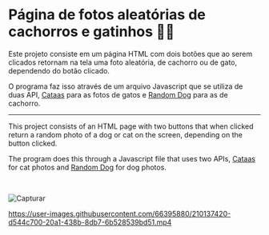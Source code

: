 <h1>Página de fotos aleatórias de cachorros e gatinhos 🐶🐱</h1>

Este projeto consiste em um página HTML com dois botões que ao serem clicados retornam na tela uma foto aleatória, de cachorro ou de gato, dependendo do botão clicado.

O programa faz isso através de um arquivo Javascript que se utiliza de duas API, [Cataas](https://cataas.com/) para as fotos de gatos e [Random Dog](https://random.dog/) para as de cachorro.

<hr>

This project consists of an HTML page with two buttons that when clicked return a random photo of a dog or cat on the screen, depending on the button clicked.

The program does this through a Javascript file that uses two APIs, [Cataas](https://cataas.com/) for cat photos and [Random Dog](https://random.dog/) for dog photos.

<br>
  
![Capturar](https://user-images.githubusercontent.com/66395880/190904400-51a1e5db-36cf-4460-9d32-99509354d06b.PNG)

https://user-images.githubusercontent.com/66395880/210137420-d544c700-20a1-438b-8db7-6b528539bd51.mp4

